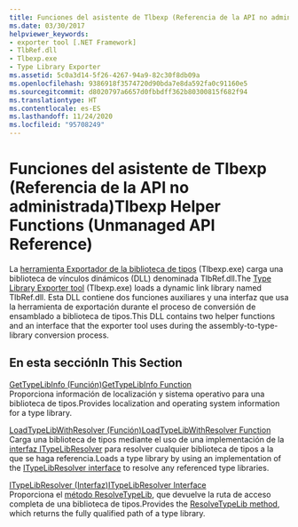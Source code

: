 ```yaml
---
title: Funciones del asistente de Tlbexp (Referencia de la API no administrada)
ms.date: 03/30/2017
helpviewer_keywords:
- exporter tool [.NET Framework]
- TlbRef.dll
- Tlbexp.exe
- Type Library Exporter
ms.assetid: 5c0a3d14-5f26-4267-94a9-82c30f8db09a
ms.openlocfilehash: 9386918f3574720d90bda7e8da592fa0c91160e5
ms.sourcegitcommit: d8020797a6657d0fbbdff362b80300815f682f94
ms.translationtype: HT
ms.contentlocale: es-ES
ms.lasthandoff: 11/24/2020
ms.locfileid: "95708249"
---
```

# <a name="tlbexp-helper-functions-unmanaged-api-reference"></a><span data-ttu-id="c7ffb-102">Funciones del asistente de Tlbexp (Referencia de la API no administrada)</span><span class="sxs-lookup"><span data-stu-id="c7ffb-102">Tlbexp Helper Functions (Unmanaged API Reference)</span></span>

<span data-ttu-id="c7ffb-103">La [herramienta Exportador de la biblioteca de tipos](../../tools/tlbexp-exe-type-library-exporter.md) (Tlbexp.exe) carga una biblioteca de vínculos dinámicos (DLL) denominada TlbRef.dll.</span><span class="sxs-lookup"><span data-stu-id="c7ffb-103">The [Type Library Exporter tool](../../tools/tlbexp-exe-type-library-exporter.md) (Tlbexp.exe) loads a dynamic link library named TlbRef.dll.</span></span> <span data-ttu-id="c7ffb-104">Esta DLL contiene dos funciones auxiliares y una interfaz que usa la herramienta de exportación durante el proceso de conversión de ensamblado a biblioteca de tipos.</span><span class="sxs-lookup"><span data-stu-id="c7ffb-104">This DLL contains two helper functions and an interface that the exporter tool uses during the assembly-to-type-library conversion process.</span></span>  
  
## <a name="in-this-section"></a><span data-ttu-id="c7ffb-105">En esta sección</span><span class="sxs-lookup"><span data-stu-id="c7ffb-105">In This Section</span></span>  

 [<span data-ttu-id="c7ffb-106">GetTypeLibInfo (Función)</span><span class="sxs-lookup"><span data-stu-id="c7ffb-106">GetTypeLibInfo Function</span></span>](gettypelibinfo-function.md)  
 <span data-ttu-id="c7ffb-107">Proporciona información de localización y sistema operativo para una biblioteca de tipos.</span><span class="sxs-lookup"><span data-stu-id="c7ffb-107">Provides localization and operating system information for a type library.</span></span>  
  
 [<span data-ttu-id="c7ffb-108">LoadTypeLibWithResolver (Función)</span><span class="sxs-lookup"><span data-stu-id="c7ffb-108">LoadTypeLibWithResolver Function</span></span>](loadtypelibwithresolver-function.md)  
 <span data-ttu-id="c7ffb-109">Carga una biblioteca de tipos mediante el uso de una implementación de la [interfaz ITypeLibResolver](itypelibresolver-interface.md) para resolver cualquier biblioteca de tipos a la que se haga referencia.</span><span class="sxs-lookup"><span data-stu-id="c7ffb-109">Loads a type library by using an implementation of the [ITypeLibResolver interface](itypelibresolver-interface.md) to resolve any referenced type libraries.</span></span>  
  
 [<span data-ttu-id="c7ffb-110">ITypeLibResolver (Interfaz)</span><span class="sxs-lookup"><span data-stu-id="c7ffb-110">ITypeLibResolver Interface</span></span>](itypelibresolver-interface.md)  
 <span data-ttu-id="c7ffb-111">Proporciona el [método ResolveTypeLib](resolvetypelib-method.md), que devuelve la ruta de acceso completa de una biblioteca de tipos.</span><span class="sxs-lookup"><span data-stu-id="c7ffb-111">Provides the [ResolveTypeLib method](resolvetypelib-method.md), which returns the fully qualified path of a type library.</span></span>
